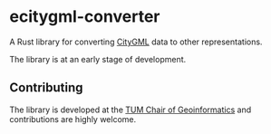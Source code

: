 # ecitygml-converter

A Rust library for converting [CityGML](https://www.ogc.org/standards/citygml/) data to other representations.

The library is at an early stage of development.

## Contributing

The library is developed at the [TUM Chair of Geoinformatics](https://github.com/tum-gis) and contributions are highly welcome.
